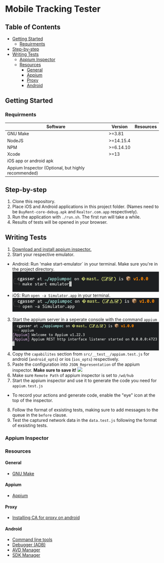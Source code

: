 # Mobile Tracking Tester

## Table of Contents

<!-- vim-markdown-toc GFM -->

* [Getting Started](#getting-started)
  - [Requirments](#requirments)
* [Step-by-step](#step-by-step)
* [Writing Tests](#writing-tests)
  - [Appium Inspector](#appium-inspector)
  - [Resources](#resources)
    + [General](#general)
    + [Appium](#appium)
    + [Proxy](#proxy)
    + [Android](#android)

<!-- vim-markdown-toc -->

## Getting Started

### Requirments

|Software |Version   |Resources |
|---------|----------|----------|
|GNU Make |>=3.81    |          |
|NodeJS   |>=14.15.4 |          |
|NPM      |>=6.14.10 |          |
|Xcode    |>=13      |          |
|iOS app or android apk |       |      |
| Appium Inspector (Optional, but highly recommended) |         |          |

##  Step-by-step

1. Clone this repository.
2. Place iOS and Android applications in this project folder. (Names need to be `BuyRent-core-debug.apk` and `Realtor.com.app` respectively).
3. Run the application with `./run.sh`. The first run will take a while.
4. Results of tests will be opened in your browser.


## Writing Tests

1. [Download and install appium inspector.](https://github.com/appium/appium-inspector/releases)
2. Start your respective emulator.
  - Android: Run 'make start-emulator` in your terminal. Make sure you're in the project directory.
![](./docs/imgs/make-start-emulator.png)
  - iOS: Run `open -a Simulator.app` in your terminal.
![](./docs/imgs/start-ios-emulator.png)
3. Start the appium server in a seperate console with the command `appium`
![](./docs/imgs/start-appium.png)
4. Copy the `capabilites` section from `src/__test__/appium.test.js` for android (`android_opts`) or ios (`ios_opts`) respectively.
5. Paste the configuration into `JSON Representation` of the appium inspector. **Make sure to save it!**
![](docs/imgs/json-rep.)
6. Make sure `Remote Path` of appium inspector is set to `/wd/hub`
7. Start the appium inspector and use it to generate the code you need for `appium.test.js`
  - To record your actions and generate code, enable the "eye" icon at the top of the inspector.
8. Follow the format of exsisting tests, making sure to add messages to the queue in the `before` clause.
9. Test the captured network data in the `data.test.js` following the format of exsisting tests.

### Appium Inspector

### Resources

#### General

* [GNU Make](https://www.gnu.org/software/make/manual/html_node/index.html)

#### Appium

* [Appium](https://appium.io/docs/en/about-appium/intro/)

#### Proxy

* [Installing CA for proxy on android](https://docs.mitmproxy.org/stable/howto-install-system-trusted-ca-android/)

#### Android

* [Command line tools](https://developer.android.com/studio/command-line)
* [Debugger (ADB)](https://developer.android.com/studio/command-line/adb)
* [AVD Manager](https://developer.android.com/studio/command-line/avdmanager)
* [SDK Manager](https://developer.android.com/studio/command-line/sdkmanager)
